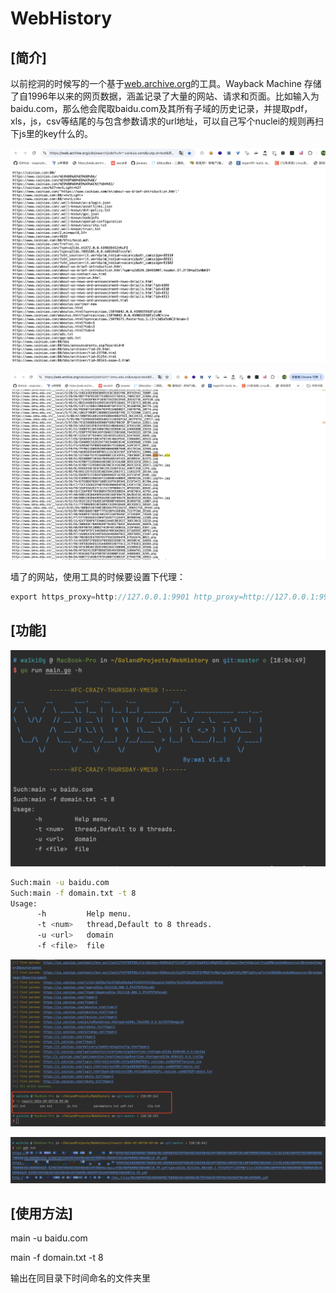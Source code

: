 # WebHistory

## \[简介]

以前挖洞的时候写的一个基于[web.archive.org](http://web.archive.org "web.archive.org")的工具。Wayback Machine 存储了自1996年以来的网页数据，涵盖记录了大量的网站、请求和页面。比如输入为baidu.com，那么他会爬取baidu.com及其所有子域的历史记录，并提取pdf，xls，js，csv等结尾的与包含参数请求的url地址，可以自己写个nuclei的规则再扫下js里的key什么的。

![](image/image_doXgOSa_iO.png)

![](image/image_u71ospycdJ.png)

墙了的网站，使用工具的时候要设置下代理：

```java
export https_proxy=http://127.0.0.1:9901 http_proxy=http://127.0.0.1:9901 all_proxy=socks5://127.0.0.1:9901
```

## \[功能]

![](image/image_C0lhhFBJWp.png)

```bash
Such:main -u baidu.com
Such:main -f domain.txt -t 8
Usage:
      -h         Help menu.
      -t <num>   thread,Default to 8 threads.
      -u <url>   domain
      -f <file>  file


```

![](image/image_f8OTU1cAGK.png)

![](image/image_66lo5t3z1F.png)

## \[使用方法]

main -u baidu.com

main -f domain.txt -t 8

输出在同目录下时间命名的文件夹里
